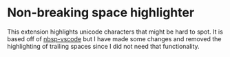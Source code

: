 # Non-breaking space highlighter

This extension highlights unicode characters that might be hard to spot. It is based off of [nbsp-vscode](https://github.com/possan/nbsp-vscode) but I have made some changes and removed the highlighting of trailing spaces since I did not need that functionality.